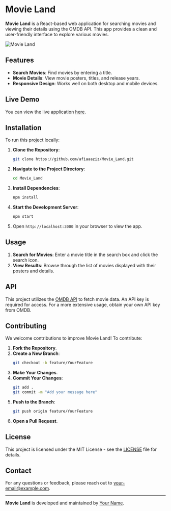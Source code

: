# Movie Land

**Movie Land** is a React-based web application for searching movies and viewing their details using the OMDB API. This app provides a clean and user-friendly interface to explore various movies.

![Movie Land](https://via.placeholder.com/1200x600.png?text=Movie+Land)

## Features

- **Search Movies**: Find movies by entering a title.
- **Movie Details**: View movie posters, titles, and release years.
- **Responsive Design**: Works well on both desktop and mobile devices.

## Live Demo

You can view the live application [here](https://afiaaaziz.github.io/Movie_Land/).

## Installation

To run this project locally:

1. **Clone the Repository**:
    ```bash
    git clone https://github.com/afiaaaziz/Movie_Land.git
    ```

2. **Navigate to the Project Directory**:
    ```bash
    cd Movie_Land
    ```

3. **Install Dependencies**:
    ```bash
    npm install
    ```

4. **Start the Development Server**:
    ```bash
    npm start
    ```

5. Open `http://localhost:3000` in your browser to view the app.

## Usage

1. **Search for Movies**: Enter a movie title in the search box and click the search icon.
2. **View Results**: Browse through the list of movies displayed with their posters and details.

## API

This project utilizes the [OMDB API](https://www.omdbapi.com/) to fetch movie data. An API key is required for access. For a more extensive usage, obtain your own API key from OMDB.

## Contributing

We welcome contributions to improve Movie Land! To contribute:

1. **Fork the Repository**.
2. **Create a New Branch**:
    ```bash
    git checkout -b feature/YourFeature
    ```
3. **Make Your Changes**.
4. **Commit Your Changes**:
    ```bash
    git add .
    git commit -m "Add your message here"
    ```
5. **Push to the Branch**:
    ```bash
    git push origin feature/YourFeature
    ```
6. **Open a Pull Request**.

## License

This project is licensed under the MIT License - see the [LICENSE](LICENSE) file for details.

## Contact

For any questions or feedback, please reach out to [your-email@example.com](mailto:your-email@example.com).

---

**Movie Land** is developed and maintained by [Your Name](https://github.com/your-github-username).
